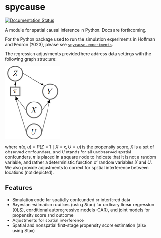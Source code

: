 # spycause

[![Documentation Status](https://readthedocs.org/projects/spycause/badge/?version=latest)](https://spycause.readthedocs.io/en/latest?badge=latest)

A module for spatial causal inference in Python.
Docs are forthcoming.

For the Python package used to run the simulation experiments in Hoffman and Kedron (2023), please see [`spycause-experiments`](https://github.com/tdhoffman/spycause-experiments).

The regression adjustments provided here address data settings with the following graph structure:

![image](confounding-setting.png)

where $\pi(x, u) = P(Z = 1 \mid X = x, U = u)$ is the propensity score, $X$ is a set of observed confounders, and $U$ stands for all unobserved spatial confounders.
$\pi$ is placed in a square node to indicate that it is not a random variable, and rather a deterministic function of random variables $X$ and $U$.
We also provide adjustments to correct for spatial interference between locations (not depicted).

## Features
- Simulation code for spatially confounded or interfered data
- Bayesian estimation routines (using Stan) for ordinary linear regression (OLS), conditional autoregressive models (CAR), and joint models for propensity score and outcome
- Adjustments for spatial interference
- Spatial and nonspatial first-stage propensity score estimation (also using Stan)
